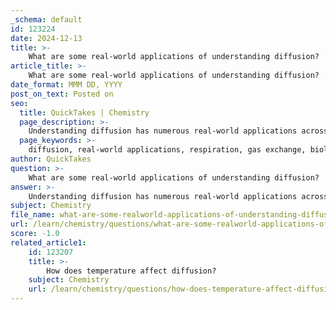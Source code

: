 ```yaml
---
_schema: default
id: 123224
date: 2024-12-13
title: >-
    What are some real-world applications of understanding diffusion?
article_title: >-
    What are some real-world applications of understanding diffusion?
date_format: MMM DD, YYYY
post_on_text: Posted on
seo:
  title: QuickTakes | Chemistry
  page_description: >-
    Understanding diffusion has numerous real-world applications across fields such as biology, chemistry, and engineering, exemplified by its roles in respiration, food preservation, and drug delivery.
  page_keywords: >-
    diffusion, real-world applications, respiration, gas exchange, biology, food preservation, perfume dispersal, water purification, drug delivery, environmental science
author: QuickTakes
question: >-
    What are some real-world applications of understanding diffusion?
answer: >-
    Understanding diffusion has numerous real-world applications across various fields, particularly in biology, chemistry, and engineering. Here are some notable applications:\n\n1. **Respiration**: In biological systems, diffusion is crucial for gas exchange. For instance, in the human body, oxygen diffuses from the alveoli in the lungs (where its concentration is high) into the blood (where its concentration is lower). This process is essential for cellular respiration and energy production.\n\n2. **Food Preservation**: Diffusion plays a role in food preservation techniques, such as curing and marinating, where flavors and preservatives diffuse into food items, enhancing their taste and shelf life.\n\n3. **Perfume Dispersal**: The dispersal of fragrance in the air is a classic example of diffusion. When perfume is sprayed, the scent molecules move from an area of high concentration (the spray) to areas of lower concentration, allowing the fragrance to spread throughout a room.\n\n4. **Water Purification**: In water treatment processes, diffusion is utilized to remove contaminants. For example, activated carbon filters rely on the diffusion of impurities from the water into the carbon, effectively purifying the water.\n\n5. **Drug Delivery**: In pharmacology, understanding diffusion is vital for drug delivery systems. Drugs often rely on diffusion to move from their site of administration to the target tissues, influencing the effectiveness and timing of the therapeutic effects.\n\n6. **Biological Processes**: Beyond respiration, diffusion is involved in various biological processes, such as nutrient absorption in the intestines, where digested food molecules like glucose and amino acids diffuse from the intestine into the bloodstream.\n\n7. **Environmental Science**: In environmental applications, diffusion is important for understanding the spread of pollutants in air and water, which can inform strategies for pollution control and remediation.\n\nThese applications illustrate how the principles of diffusion are integral to both natural processes and technological advancements, enhancing our understanding and ability to manipulate various systems for practical benefits.
subject: Chemistry
file_name: what-are-some-realworld-applications-of-understanding-diffusion.md
url: /learn/chemistry/questions/what-are-some-realworld-applications-of-understanding-diffusion
score: -1.0
related_article1:
    id: 123207
    title: >-
        How does temperature affect diffusion?
    subject: Chemistry
    url: /learn/chemistry/questions/how-does-temperature-affect-diffusion
---
```


&nbsp;